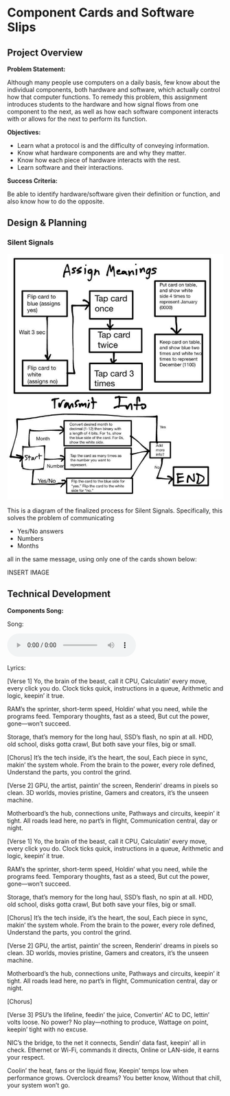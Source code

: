 # Component Cards and Software Slips

## Project Overview

**Problem Statement:**

Although many people use computers on a daily basis, few know about the individual components, both hardware and software, which actually control how that computer functions. To remedy this problem, this assignment introduces students to the hardware and how signal flows from one component to the next, as well as how each software component interacts with or allows for the next to perform its function.

**Objectives:**

- Learn what a protocol is and the difficulty of conveying information.
- Know what hardware components are and why they matter.
- Know how each piece of hardware interacts with the rest.
- Learn software and their interactions.

**Success Criteria:**

Be able to identify hardware/software given their definition or function, and also know how to do the opposite. 

## Design & Planning

### Silent Signals

![Silent Signals Diagram](../images/SilentSignalsDiagram.jpg)

This is a diagram of the finalized process for Silent Signals. Specifically, this solves the problem of communicating

- Yes/No answers
- Numbers
- Months

all in the same message, using only one of the cards shown below:

INSERT IMAGE

## Technical Development

**Components Song:**

Song:

![type:audio](../audio/Cruz-TheTechInside.mp3)

Lyrics:

\[Verse 1\]
Yo, the brain of the beast, call it CPU,
Calculatin’ every move, every click you do.
Clock ticks quick, instructions in a queue,
Arithmetic and logic, keepin’ it true.

RAM’s the sprinter, short-term speed,
Holdin’ what you need, while the programs feed.
Temporary thoughts, fast as a steed,
But cut the power, gone—won’t succeed.

Storage, that’s memory for the long haul,
SSD’s flash, no spin at all.
HDD, old school, disks gotta crawl,
But both save your files, big or small.

\[Chorus\]
It’s the tech inside, it’s the heart, the soul,
Each piece in sync, makin’ the system whole.
From the brain to the power, every role defined,
Understand the parts, you control the grind.

\[Verse 2\]
GPU, the artist, paintin’ the screen,
Renderin’ dreams in pixels so clean.
3D worlds, movies pristine,
Gamers and creators, it’s the unseen machine.

Motherboard’s the hub, connections unite,
Pathways and circuits, keepin’ it tight.
All roads lead here, no part’s in flight,
Communication central, day or night.

\[Verse 1\]
Yo, the brain of the beast, call it CPU,
Calculatin’ every move, every click you do.
Clock ticks quick, instructions in a queue,
Arithmetic and logic, keepin’ it true.

RAM’s the sprinter, short-term speed,
Holdin’ what you need, while the programs feed.
Temporary thoughts, fast as a steed,
But cut the power, gone—won’t succeed.

Storage, that’s memory for the long haul,
SSD’s flash, no spin at all.
HDD, old school, disks gotta crawl,
But both save your files, big or small.

\[Chorus\]
It’s the tech inside, it’s the heart, the soul,
Each piece in sync, makin’ the system whole.
From the brain to the power, every role defined,
Understand the parts, you control the grind.

\[Verse 2\]
GPU, the artist, paintin’ the screen,
Renderin’ dreams in pixels so clean.
3D worlds, movies pristine,
Gamers and creators, it’s the unseen machine.

Motherboard’s the hub, connections unite,
Pathways and circuits, keepin’ it tight.
All roads lead here, no part’s in flight,
Communication central, day or night.

\[Chorus\]

\[Verse 3\]
PSU’s the lifeline, feedin’ the juice,
Convertin’ AC to DC, lettin’ volts loose.
No power? No play—nothing to produce,
Wattage on point, keepin’ tight with no excuse.

NIC’s the bridge, to the net it connects,
Sendin’ data fast, keepin' all in check.
Ethernet or Wi-Fi, commands it directs,
Online or LAN-side, it earns your respect.

Coolin’ the heat, fans or the liquid flow,
Keepin’ temps low when performance grows.
Overclock dreams? You better know,
Without that chill, your system won’t go.

## 
